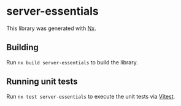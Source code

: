 # server-essentials

This library was generated with [Nx](https://nx.dev).

## Building

Run `nx build server-essentials` to build the library.

## Running unit tests

Run `nx test server-essentials` to execute the unit tests via [Vitest](https://vitest.dev/).

